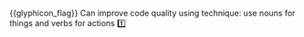 {{glyphicon_flag}} Can improve code quality using technique: use nouns for things and verbs for actions  :one:
